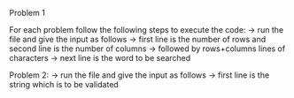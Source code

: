 Problem 1

For each problem follow the following steps to execute the code:
-> run the file and give the input as follows 
-> first line is the number of rows and second line is the number of columns 
-> followed by rows+columns lines of characters
-> next line is the word to be searched
 
 
 Problem 2:
 -> run the file and give the input as follows 
 -> first line is the string which is to be validated
